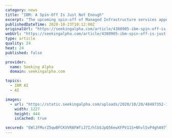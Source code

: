 ```yaml
---
category: news
title: "IBM: A Spin-Off Is Just Not Enough"
excerpt: "The upcoming spin-off of Managed Infrastructure services appears to represent a major shift in the growth mindset."
publishedDateTime: 2020-10-23T10:12:00Z
originalUrl: "https://seekingalpha.com/article/4380905-ibm-spin-off-is-just-not-enough"
webUrl: "https://seekingalpha.com/article/4380905-ibm-spin-off-is-just-not-enough"
type: article
quality: 24
heat: 24
published: false

provider:
  name: Seeking Alpha
  domain: seekingalpha.com

topics:
  - IBM AI
  - AI

images:
  - url: "https://static.seekingalpha.com/uploads/2020/10/20/48487352-16032477253477294_origin.png"
    width: 1227
    height: 444
    isCached: true

secured: "EWlJFMurZ5qwBFCKVVRAFWfiJ7I/hlbSJpQ56ewXFPV11S+NhvlSvP4ghA97lPTm1RnlvfvMKaVePHR2zrDyYj4X4I+J1EkLZKP0VauTKkmaEvk1pKm6SzPZaqKpExSCgDjrX5BsiuJ5uEC+NiJCQMjYrperQin+v3ukoHFCKpfIgD/4AQPiOVtIMWgWrNa/IW8DUKtcrh75NpcRa9Jg2Z6nLFQfVDc2SU00LBfxAHBnReP/dbrnchEH6UFKZCRSQZ+mOZxZlvqvgizy1U1oOyKXSQBTD0Px3e7FvrtZJ3ggMR9FmOF5cD/5GkZ7bQ7JHtktV0Gf/qrp47AegJ5CO/NPjbSBEZ9/2SJSpWHkU30=;L9FdM8pqGSsgXeE43vYlUw=="
---
```


